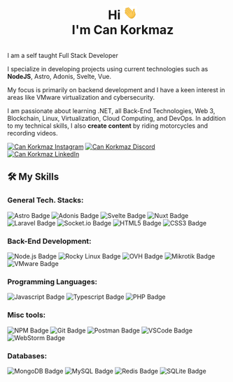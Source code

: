 <div id="user-content-toc">
  <ul align="center">
    <summary><h1 style="display: inline-block">Hi <picture><img alt="Hi Emoji" src="hi.gif" width="32px" /></picture><br/> I'm Can Korkmaz</h1></summary>
  </ul>
</div>

<!-- About -->
I am a self taught Full Stack Developer

I specialize in developing projects using current technologies such as **NodeJS**, Astro, Adonis, Svelte, Vue.

My focus is primarily on backend development and I have a keen interest in areas like VMware virtualization and
cybersecurity.

I am passionate about learning .NET, all Back-End Technologies, Web 3, Blockchain, Linux, Virtualization, Cloud Computing, and DevOps.
In addition to my technical skills, I also **create content** by riding motorcycles and recording videos.

<p>

[![Can Korkmaz Instagram](https://img.shields.io/badge/-Instagram-E4405F?logo=instagram&logoColor=fff)](https://instagram.com/cankorkmazim)
[![Can Korkmaz Discord](https://img.shields.io/badge/-Discord-5865F2?logo=discord&logoColor=fff)](https://discordapp.com/users/139832999117193216)
[![Can Korkmaz LinkedIn](https://img.shields.io/badge/-LinkedIn-0A66C2?logo=linkedin&logoColor=fff)](https://www.linkedin.com/in/cankorkmazim/)

</p>

## 🛠️ My Skills

### General Tech. Stacks:
<p>
    <picture><img alt="Astro Badge" src="https://img.shields.io/badge/-Astro-BC52EE?logo=astro&logoColor=fff"/></picture>
    <picture><img alt="Adonis Badge" src="https://img.shields.io/badge/-Adonis-5A45FF?logo=adonisjs&logoColor=fff"/></picture>
    <picture><img alt="Svelte Badge" src="https://img.shields.io/badge/-Svelte-FF3E00?logo=svelte&logoColor=fff"/></picture>
    <picture><img alt="Nuxt Badge" src="https://img.shields.io/badge/-Nuxt-00DC82?logo=nuxtdotjs&logoColor=fff"/></picture>
    <picture><img alt="Laravel Badge" src="https://img.shields.io/badge/-Laravel-F55247?logo=Laravel&logoColor=fff"/></picture>
    <picture><img alt="Socket.io Badge" src="https://img.shields.io/badge/-Socket.io-fff?logo=socketdotio&logoColor=000"/></picture>
    <picture><img alt="HTML5 Badge" src="https://img.shields.io/badge/-HTML5-E34F26?logo=HTML5&logoColor=fff"/></picture>
    <picture><img alt="CSS3 Badge" src="https://img.shields.io/badge/-CSS3-1572B6?logo=CSS3&logoColor=fff"/></picture>
</p>

### Back-End Development:
<p>
    <picture><img alt="Node.js Badge" src="https://img.shields.io/badge/-Node.js-5FA04E?logo=node.js&logoColor=fff"/></picture>
    <picture><img alt="Rocky Linux Badge" src="https://img.shields.io/badge/-Rocky Linux-10B981?logo=rockylinux&logoColor=fff"/></picture>
    <picture><img alt="OVH Badge" src="https://img.shields.io/badge/-OVH-123F6D?logo=ovh&logoColor=fff"/></picture>
    <picture><img alt="Mikrotik Badge" src="https://img.shields.io/badge/-Mikrotik FW-293239?logo=mikrotik&logoColor=fff"/></picture>
    <picture><img alt="VMware Badge" src="https://img.shields.io/badge/-VMware-607078?logo=icloud&logoColor=fff"/></picture>
</p>

### Programming Languages:
<p>
    <picture><img alt="Javascript Badge" src="https://img.shields.io/badge/-Javascript-F7DF1E?logo=javascript&logoColor=000"></picture>
    <picture><img alt="Typescript Badge" src="https://img.shields.io/badge/-Typescript-3178C6?logo=typescript&logoColor=fff"></picture>
    <picture><img alt="PHP Badge" src="https://img.shields.io/badge/-PHP-777BB4?logo=php&logoColor=fff"></picture>
</p>

### Misc tools:
<p>
    <picture><img alt="NPM Badge" src="https://img.shields.io/badge/-NPM-CB3837?logo=NPM&logoColor=fff"/></picture>
    <picture><img alt="Git Badge" src="https://img.shields.io/badge/-Git-F44D27?logo=Git&logoColor=fff"/></picture>
    <picture><img alt="Postman Badge" src="https://img.shields.io/badge/-Postman-FF6C37?logo=postman&logoColor=fff"/></picture>
    <picture><img alt="VSCode Badge" src="https://img.shields.io/badge/-VSCode-007ACC?logo=Visual%20Studio%20Code&logoColor=fff"/></picture>
    <picture><img alt="WebStorm Badge" src="https://img.shields.io/badge/-JetBrains-ccc?logo=webstorm&logoColor=000"/></picture>
</p>

### Databases:

<p>
    <picture><img alt="MongoDB Badge" src="https://img.shields.io/badge/-MongoDB-47A248?logo=mongodb&logoColor=fff"/></picture>
    <picture><img alt="MySQL Badge" src="https://img.shields.io/badge/-MySQL-4479A1?logo=mysql&logoColor=fff"/></picture>
    <picture><img alt="Redis Badge" src="https://img.shields.io/badge/-Redis-DC382D?logo=redis&logoColor=fff"/></picture>
    <picture><img alt="SQLite Badge" src="https://img.shields.io/badge/-SQLite-003B57?logo=sqlite&logoColor=fff"/></picture>
</p>


